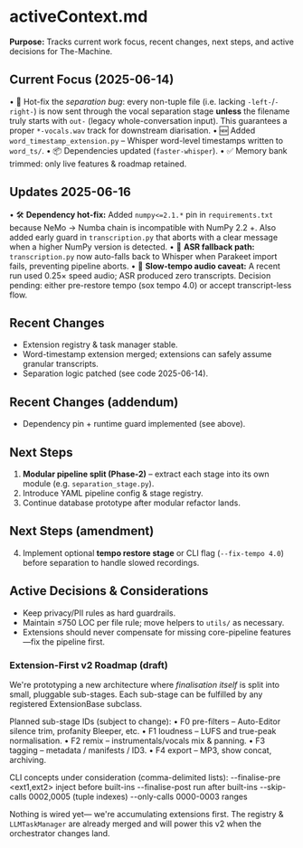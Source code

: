 # activeContext.md

**Purpose:**
Tracks current work focus, recent changes, next steps, and active decisions for The-Machine.

## Current Focus (2025-06-14)

• 🔧 Hot-fix the *separation bug*: every non-tuple file (i.e. lacking `-left-`/`-right-`) is now sent through the vocal separation stage **unless** the filename truly starts with `out-` (legacy whole-conversation input).  This guarantees a proper `*-vocals.wav` track for downstream diarisation.
• 🆕 Added `word_timestamp_extension.py` – Whisper word-level timestamps written to `word_ts/`.
• 📦 Dependencies updated (`faster-whisper`).
• ✅ Memory bank trimmed: only live features & roadmap retained.

## Updates 2025-06-16

• 🛠️ **Dependency hot-fix:** Added `numpy<=2.1.*` pin in `requirements.txt` because NeMo → Numba chain is incompatible with NumPy 2.2 +.  Also added early guard in `transcription.py` that aborts with a clear message when a higher NumPy version is detected.
• 🔄 **ASR fallback path:** `transcription.py` now auto-falls back to Whisper when Parakeet import fails, preventing pipeline aborts.
• 🐢 **Slow-tempo audio caveat:** A recent run used 0.25× speed audio; ASR produced zero transcripts. Decision pending: either pre-restore tempo (sox tempo 4.0) or accept transcript-less flow.

## Recent Changes

- Extension registry & task manager stable.
- Word-timestamp extension merged; extensions can safely assume granular transcripts.
- Separation logic patched (see code 2025-06-14).

## Recent Changes (addendum)

- Dependency pin + runtime guard implemented (see above).

## Next Steps

1. **Modular pipeline split (Phase-2)** – extract each stage into its own module (e.g. `separation_stage.py`).
2. Introduce YAML pipeline config & stage registry.
3. Continue database prototype after modular refactor lands.

## Next Steps (amendment)

4. Implement optional **tempo restore stage** or CLI flag (`--fix-tempo 4.0`) before separation to handle slowed recordings.

## Active Decisions & Considerations

- Keep privacy/PII rules as hard guardrails.
- Maintain ≤750 LOC per file rule; move helpers to `utils/` as necessary.
- Extensions should never compensate for missing core-pipeline features—fix the pipeline first.

### Extension-First v2 Roadmap (draft)
We're prototyping a new architecture where *finalisation itself* is split into small, pluggable sub-stages.  Each sub-stage can be fulfilled by any registered ExtensionBase subclass.

Planned sub-stage IDs (subject to change):
• F0  pre-filters  – Auto-Editor silence trim, profanity Bleeper, etc.
• F1  loudness     – LUFS and true-peak normalisation.
• F2  remix        – instrumentals/vocals mix & panning.
• F3  tagging      – metadata / manifests / ID3.
• F4  export       – MP3, show concat, archiving.

CLI concepts under consideration (comma-delimited lists):
  --finalise-pre    <ext1,ext2>   inject before built-ins
  --finalise-post   <ext>         run after built-ins
  --skip-calls      0002,0005     (tuple indexes)
  --only-calls      0000-0003     ranges

Nothing is wired yet— we're accumulating extensions first.  The registry & `LLMTaskManager` are already merged and will power this v2 when the orchestrator changes land. 